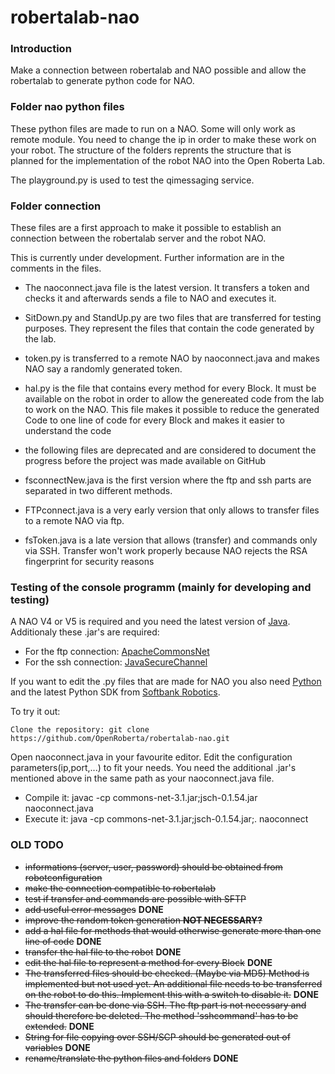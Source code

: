 # robertalab-nao

### Introduction
Make a connection between robertalab and NAO possible and allow the robertalab to generate python code for NAO.


### Folder nao python files

These python files are made to run on a NAO. Some will only work as remote module. You need to change the ip in order to make these work on your robot. The structure of the folders reprents the structure that is planned for the implementation of the robot NAO into the Open Roberta Lab.

The playground.py is used to test the qimessaging service.

### Folder connection

These files are a first approach to make it possible to establish an connection between the robertalab server and the robot NAO.

This is currently under development. Further information are in the comments in the files.

* The naoconnect.java file is the latest version. It transfers a token and checks it and afterwards sends a file to NAO and executes it.
* SitDown.py and StandUp.py are two files that are transferred for testing purposes. They represent the files that contain the code generated by the lab.
* token.py is transferred to a remote NAO by naoconnect.java and makes NAO say a randomly generated token.
* hal.py is the file that contains every method for every Block. It must be available on the robot in order to allow the genereated code from the lab to work on the NAO. This file makes it possible to reduce the generated Code to one line of code for every Block and  makes it easier to understand the code

* the following files are deprecated and are considered to document the progress before the project was made available on GitHub
* fsconnectNew.java is the first version where the ftp and ssh parts are separated in two different methods.
* FTPconnect.java is a very early version that only allows to transfer files to a remote NAO via ftp.
* fsToken.java is a late version that allows (transfer) and commands only via SSH. Transfer won't work properly because NAO rejects the RSA fingerprint for security reasons



### Testing of the console programm (mainly for developing and testing)

A NAO V4 or V5 is required and you need the latest version of [Java](https://java.com/de/download/).
Additionaly these .jar's are required:
* For the ftp connection: [ApacheCommonsNet](https://commons.apache.org/proper/commons-net/download_net.cgi)
* For the ssh connection: [JavaSecureChannel](http://www.jcraft.com/jsch/)

If you want to edit the .py files that are made for NAO you also need [Python](https://www.python.org/) and the latest Python SDK from [Softbank Robotics](https://www.ald.softbankrobotics.com/en).

To try it out:

    Clone the repository: git clone https://github.com/OpenRoberta/robertalab-nao.git

Open naoconnect.java in your favourite editor. Edit the configuration parameters(ip,port,...) to fit your needs. You need the additional .jar's mentioned above in the same path as your naoconnect.java file.
* Compile it: javac -cp commons-net-3.1.jar;jsch-0.1.54.jar naoconnect.java
* Execute it: java -cp commons-net-3.1.jar;jsch-0.1.54.jar;. naoconnect


### OLD TODO

* ~~informations (server, user, password) should be obtained from robotconfiguration~~
* ~~make the connection compatible to robertalab~~
* ~~test if transfer and commands are possible with SFTP~~
* ~~add useful error messages~~ **DONE**
* ~~improve the random token generation **NOT NECESSARY?**~~
* ~~add a hal file for methods that would otherwise generate more than one line of code~~ **DONE**
* ~~transfer the hal file to the robot~~ **DONE**
* ~~edit the hal file to represent a method for every Block~~ **DONE**
* ~~The transferred files should be checked. (Maybe via MD5) Method is implemented but not used yet. An additional file needs to be transferred on the robot to do this. Implement this with a switch to disable it.~~ **DONE**
* ~~The transfer can be done via SSH. The ftp part is not necessary and should therefore be deleted. The method 'sshcommand' has to be extended.~~ **DONE**
* ~~String for file copying over SSH/SCP should be generated out of variables~~ **DONE**
* ~~rename/translate the python files and folders~~ **DONE**

